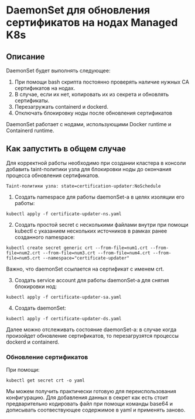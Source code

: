 # DaemonSet для обновления сертификатов на нодах Managed K8s

## Описание 
DaemonSet будет выполнять следующее: 

1. При помощи bash скрипта постояннo проверять наличие нужных CA сертификатов на нодах.
2. В случае, если их нет, копировать их из секрета и обновлять сертификаты.
3. Перезагружать containerd и dockerd.
4. Отключать блокировку ноды после обновления сертификатов 

DaemonSet работает с нодами, использующими Docker runtime и Containerd runtime.

## Как запустить в общем случае

Для корректной работы необходимо при создании кластера в консоли добавить taint-политики узла для блокировки ноды до окончания процесса обновления сертификатов.
```
Taint-политики узла: state=certification-updater:NoSchedule
``` 

1) Создать namespace для работы daemonSet-а в целях изоляции его работы:
```
kubectl apply -f certificate-updater-ns.yaml
```
2) Создать простой secret с несколькими файлами внутри при помощи kubectl с указанием нескольких источников в рамках ранее созданного namespace:
```
kubectl create secret generic crt --from-file=num1.crt --from-file=num2.crt --from-file=num3.crt --from-file=num4.crt --from-file=num5.crt --namespace="certificate-updater"
```

Важно, что daemonSet ссылается на сертификат с именем crt.

3) Создать service account для работы daemonSet-а для снятия блокировки нод:
```
kubectl apply -f certificate-updater-sa.yaml
```

4) Создать daemonSet:
```
kubectl apply -f certificate-updater-ds.yaml
```
Далее можно отслеживать состояние daemonSet-а: в случае когда произойдет обновление сертификатов, то перезагрузятся процессы dockerd и containerd.


### Обновление сертификатов

При помощи: 

```kubectl get secret crt -o yaml```

Мы можем получить практически готовую для переиспользования конфигурацию. Для добавления данных в секрет как есть стоит предварительно кодировать файл при помощи команды base64 и дописывать соотвествующее содержимое в yaml и применять заново.